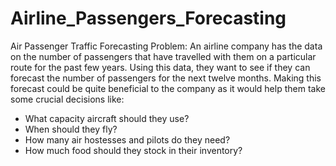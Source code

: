 # Airline_Passengers_Forecasting

Air Passenger Traffic Forecasting Problem: An airline company has the data on the number of passengers that have travelled with them on a particular route for the past few years. Using this data, they want to see if they can forecast the number of passengers for the next twelve months.
Making this forecast could be quite beneficial to the company as it would help them take some crucial decisions like:
- What capacity aircraft should they use?
- When should they fly?
- How many air hostesses and pilots do they need?
- How much food should they stock in their inventory?
